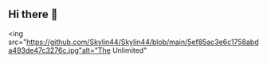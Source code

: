 ## Hi there 👋

<ing src="https://github.com/Skylin44/Skylin44/blob/main/5ef85ac3e6c1758abda493de47c3276c.jpg"alt="The Unlimited"
